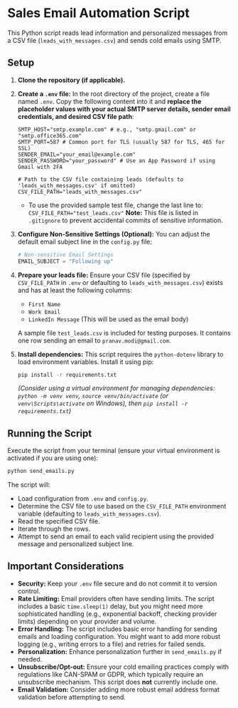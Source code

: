 # Sales Email Automation Script

This Python script reads lead information and personalized messages from a CSV file (`leads_with_messages.csv`) and sends cold emails using SMTP.

## Setup

1.  **Clone the repository (if applicable).**
2.  **Create a `.env` file:**
    In the root directory of the project, create a file named `.env`. Copy the following content into it and **replace the placeholder values with your actual SMTP server details, sender email credentials, and desired CSV file path**:
    ```env
    SMTP_HOST="smtp.example.com" # e.g., "smtp.gmail.com" or "smtp.office365.com"
    SMTP_PORT=587 # Common port for TLS (usually 587 for TLS, 465 for SSL)
    SENDER_EMAIL="your_email@example.com"
    SENDER_PASSWORD="your_password" # Use an App Password if using Gmail with 2FA
    
    # Path to the CSV file containing leads (defaults to 'leads_with_messages.csv' if omitted)
    CSV_FILE_PATH="leads_with_messages.csv"
    ```
    *   To use the provided sample test file, change the last line to: `CSV_FILE_PATH="test_leads.csv"`
    **Note:** This file is listed in `.gitignore` to prevent accidental commits of sensitive information.

3.  **Configure Non-Sensitive Settings (Optional):**
    You can adjust the default email subject line in the `config.py` file:
    ```python
    # Non-sensitive Email Settings
    EMAIL_SUBJECT = "Following up"
    ```

4.  **Prepare your leads file:**
    Ensure your CSV file (specified by `CSV_FILE_PATH` in `.env` or defaulting to `leads_with_messages.csv`) exists and has at least the following columns:
    *   `First Name`
    *   `Work Email`
    *   `LinkedIn Message` (This will be used as the email body)
    
    A sample file `test_leads.csv` is included for testing purposes. It contains one row sending an email to `pranav.modi@gmail.com`.

5.  **Install dependencies:**
    This script requires the `python-dotenv` library to load environment variables. Install it using pip:
    ```bash
    pip install -r requirements.txt
    ```
    *(Consider using a virtual environment for managing dependencies: `python -m venv venv`, `source venv/bin/activate` (or `venv\Scripts\activate` on Windows), then `pip install -r requirements.txt`)*

## Running the Script

Execute the script from your terminal (ensure your virtual environment is activated if you are using one):

```bash
python send_emails.py
```

The script will:
*   Load configuration from `.env` and `config.py`.
*   Determine the CSV file to use based on the `CSV_FILE_PATH` environment variable (defaulting to `leads_with_messages.csv`).
*   Read the specified CSV file.
*   Iterate through the rows.
*   Attempt to send an email to each valid recipient using the provided message and personalized subject line.

## Important Considerations

*   **Security:** Keep your `.env` file secure and do not commit it to version control.
*   **Rate Limiting:** Email providers often have sending limits. The script includes a basic `time.sleep(1)` delay, but you might need more sophisticated handling (e.g., exponential backoff, checking provider limits) depending on your provider and volume.
*   **Error Handling:** The script includes basic error handling for sending emails and loading configuration. You might want to add more robust logging (e.g., writing errors to a file) and retries for failed sends.
*   **Personalization:** Enhance personalization further in `send_emails.py` if needed.
*   **Unsubscribe/Opt-out:** Ensure your cold emailing practices comply with regulations like CAN-SPAM or GDPR, which typically require an unsubscribe mechanism. This script does **not** currently include one.
*   **Email Validation:** Consider adding more robust email address format validation before attempting to send. 
